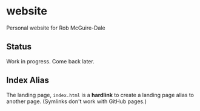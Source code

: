 website
=======

Personal website for Rob McGuire-Dale


Status
------

Work in progress. Come back later.


Index Alias
-----------

The landing page, `index.html` is a **hardlink** to create a landing page alias
to another page. (Symlinks don't work with GitHub pages.)
